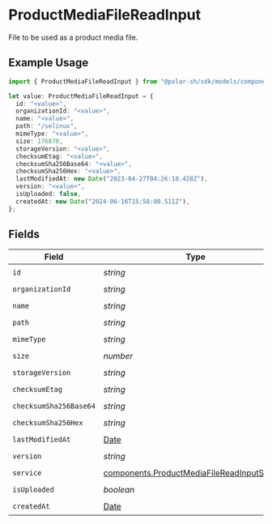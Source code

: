 # ProductMediaFileReadInput

File to be used as a product media file.

## Example Usage

```typescript
import { ProductMediaFileReadInput } from "@polar-sh/sdk/models/components";

let value: ProductMediaFileReadInput = {
  id: "<value>",
  organizationId: "<value>",
  name: "<value>",
  path: "/selinux",
  mimeType: "<value>",
  size: 176870,
  storageVersion: "<value>",
  checksumEtag: "<value>",
  checksumSha256Base64: "<value>",
  checksumSha256Hex: "<value>",
  lastModifiedAt: new Date("2023-04-27T04:26:18.428Z"),
  version: "<value>",
  isUploaded: false,
  createdAt: new Date("2024-06-16T15:58:00.511Z"),
};
```

## Fields

| Field                                                                                                      | Type                                                                                                       | Required                                                                                                   | Description                                                                                                |
| ---------------------------------------------------------------------------------------------------------- | ---------------------------------------------------------------------------------------------------------- | ---------------------------------------------------------------------------------------------------------- | ---------------------------------------------------------------------------------------------------------- |
| `id`                                                                                                       | *string*                                                                                                   | :heavy_check_mark:                                                                                         | N/A                                                                                                        |
| `organizationId`                                                                                           | *string*                                                                                                   | :heavy_check_mark:                                                                                         | N/A                                                                                                        |
| `name`                                                                                                     | *string*                                                                                                   | :heavy_check_mark:                                                                                         | N/A                                                                                                        |
| `path`                                                                                                     | *string*                                                                                                   | :heavy_check_mark:                                                                                         | N/A                                                                                                        |
| `mimeType`                                                                                                 | *string*                                                                                                   | :heavy_check_mark:                                                                                         | N/A                                                                                                        |
| `size`                                                                                                     | *number*                                                                                                   | :heavy_check_mark:                                                                                         | N/A                                                                                                        |
| `storageVersion`                                                                                           | *string*                                                                                                   | :heavy_check_mark:                                                                                         | N/A                                                                                                        |
| `checksumEtag`                                                                                             | *string*                                                                                                   | :heavy_check_mark:                                                                                         | N/A                                                                                                        |
| `checksumSha256Base64`                                                                                     | *string*                                                                                                   | :heavy_check_mark:                                                                                         | N/A                                                                                                        |
| `checksumSha256Hex`                                                                                        | *string*                                                                                                   | :heavy_check_mark:                                                                                         | N/A                                                                                                        |
| `lastModifiedAt`                                                                                           | [Date](https://developer.mozilla.org/en-US/docs/Web/JavaScript/Reference/Global_Objects/Date)              | :heavy_check_mark:                                                                                         | N/A                                                                                                        |
| `version`                                                                                                  | *string*                                                                                                   | :heavy_check_mark:                                                                                         | N/A                                                                                                        |
| `service`                                                                                                  | [components.ProductMediaFileReadInputService](../../models/components/productmediafilereadinputservice.md) | :heavy_check_mark:                                                                                         | N/A                                                                                                        |
| `isUploaded`                                                                                               | *boolean*                                                                                                  | :heavy_check_mark:                                                                                         | N/A                                                                                                        |
| `createdAt`                                                                                                | [Date](https://developer.mozilla.org/en-US/docs/Web/JavaScript/Reference/Global_Objects/Date)              | :heavy_check_mark:                                                                                         | N/A                                                                                                        |